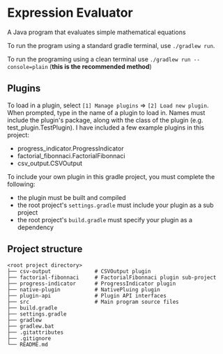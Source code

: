 # Expression Evaluator
A Java program that evaluates simple mathematical equations

To run the program using a standard gradle terminal, use `./gradlew run`.

To run the programing using a clean terminal use `./gradlew run --console=plain` (**this is the recommended method**)

## Plugins
To load in a plugin, select `[1] Manage plugins` => `[2] Load new plugin`. When prompted, type in the name of a plugin to load in. Names must include the plugin's package, along with the class of the plugin (e.g. test_plugin.TestPlugin). I have included a few example plugins in this project:
- progress_indicator.ProgressIndicator 
- factorial_fibonnaci.FactorialFibonnaci
- csv_output.CSVOutput

To include your own plugin in this gradle project, you must complete the following:
- the plugin must be built and compiled
- the root project's `settings.gradle` must include your plugin as a sub project
- the root project's `build.gradle` must specify your plugin as a dependency

## Project structure
```
<root project directory>
├── csv-output              # CSVOutput plugin
├── factorial-fibonnaci     # FactorialFibonnaci plugin sub-project
├── progress-indicator      # ProgressIndicator plugin
├── native-plugin           # NativePluing plugin
├── plugin-api              # Plugin API interfaces
├── src                     # Main program source files
├── build.gradle
├── settings.gradle
├── gradlew
├── gradlew.bat
├── .gitattributes
├── .gitignore
└── README.md
```